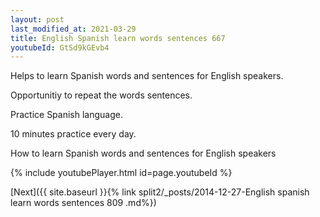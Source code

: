 ```yaml
---
layout: post
last_modified_at: 2021-03-29
title: English Spanish learn words sentences 667 
youtubeId: GtSd9kGEvb4
---
```

 
 
Helps to learn Spanish words and sentences for English speakers.

Opportunitiy to repeat the words sentences. 

Practice Spanish language. 
 
10 minutes practice every day. 
 
How to learn Spanish words and sentences for English speakers 
 
{% include youtubePlayer.html id=page.youtubeId %}
 
 
[Next]({{ site.baseurl }}{% link  split2/_posts/2014-12-27-English spanish learn words sentences 809 .md%})
 
